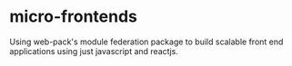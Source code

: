 # micro-frontends
Using web-pack's module federation package to build scalable front end applications using just javascript and reactjs. 

